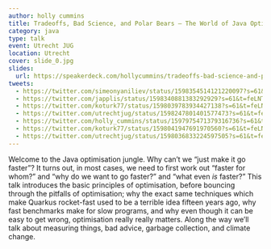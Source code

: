 ```yaml
---
author: holly cummins
title: Tradeoffs, Bad Science, and Polar Bears – The World of Java Optimisation
category: java
type: talk
event: Utrecht JUG
location: Utrecht
cover: slide_0.jpg
slides: 
  url: https://speakerdeck.com/hollycummins/tradeoffs-bad-science-and-polar-bears-the-world-of-java-optimisation-f5a5a60f-644e-40ff-a23f-d2b9b4afec32
tweets: 
  - https://twitter.com/simeonyaniliev/status/1598354514121220097?s=61&t=feLNT6XCfFSiVFOxkBeZ7Q
  - https://twitter.com/japplis/status/1598340881383292929?s=61&t=feLNT6XCfFSiVFOxkBeZ7Q
  - https://twitter.com/koturk77/status/1598039783934427138?s=61&t=feLNT6XCfFSiVFOxkBeZ7Q
  - https://twitter.com/utrechtjug/status/1598247801401577473?s=61&t=feLNT6XCfFSiVFOxkBeZ7Q
  - https://twitter.com/holly_cummins/status/1597975471379316736?s=61&t=feLNT6XCfFSiVFOxkBeZ7Q
  - https://twitter.com/koturk77/status/1598041947691970560?s=61&t=feLNT6XCfFSiVFOxkBeZ7Q
  - https://twitter.com/utrechtjug/status/1598036833224597505?s=61&t=feLNT6XCfFSiVFOxkBeZ7Q
---
```


Welcome to the Java optimisation jungle. Why can’t we “just make it go faster”? It turns out, in most cases, we need to first work out “faster for whom?” and “why do we want to go faster?” and “what even *is* faster?” This talk introduces the basic principles of optimisation, before bouncing through the pitfalls of optimisation; why the exact same techniques which make Quarkus rocket-fast used to be a terrible idea fifteen years ago, why fast benchmarks make for slow programs, and why even though it can be easy to get wrong, optimisation really really matters. Along the way we’ll talk about measuring things, bad advice, garbage collection, and climate change. 